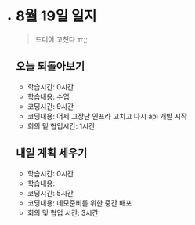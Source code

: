 - # 8월 19일 일지

  > 드디어 고쳤다 ㅠ;;

  

  ## 오늘 되돌아보기

  - 학습시간: 0시간

  * 학습내용:  수업
  * 코딩시간: 9시간
  * 코딩내용: 어제 고장난 인프라 고치고 다시 api 개발 시작
  * 희의 밑 협업시간: 1시간
  
  
  
  
  
  ## 내일 계획 세우기
  
  - 학습시간: 0시간
  - 학습내용: 
  - 코딩시간: 5시간
  - 코딩내용: 데모준비를 위한 중간 배포
  - 회의 및 협업 시간: 3시간

